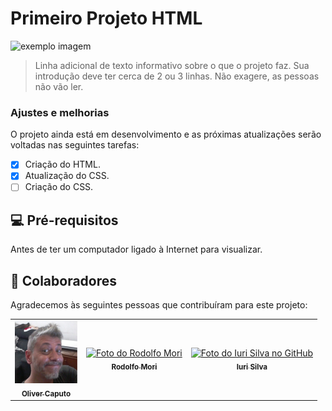 # Primeiro Projeto HTML

<img src="exemplo-image.png" alt="exemplo imagem">

> Linha adicional de texto informativo sobre o que o projeto faz. Sua introdução deve ter cerca de 2 ou 3 linhas. Não exagere, as pessoas não vão ler.

### Ajustes e melhorias

O projeto ainda está em desenvolvimento e as próximas atualizações serão voltadas nas seguintes tarefas:

- [x] Criação do HTML.
- [x] Atualização do CSS.
- [ ] Criação do CSS.

## 💻 Pré-requisitos

Antes de ter um computador ligado à Internet para visualizar.
## 🤝 Colaboradores

Agradecemos às seguintes pessoas que contribuíram para este projeto:

<table>
  <tr>
    <td align="center">
      <a href="#">
        <img src="./img/foto-oliver.jpg" width="100px;" alt="Foto do Oliver Caputo no GitHub"/><br>
        <sub>
          <b>Oliver Caputo</b>
        </sub>
      </a>
    </td>
    <td align="center">
      <a href="https://github.com/rodolfomori">
        <img src="https://avatars.githubusercontent.com/u/47903440?v=4" width="100px;" width="100px;" alt="Foto do Rodolfo Mori"/><br>
        <sub>
          <b>Rodolfo Mori</b>
        </sub>
      </a>
    </td>
        <td align="center">
      <a href="#">
        <img src="https://avatars3.githubusercontent.com/u/31936044" width="100px;" alt="Foto do Iuri Silva no GitHub"/><br>
        <sub>
          <b>Iuri Silva</b>
        </sub>
      </a>
    </td>
  </tr>
</table>